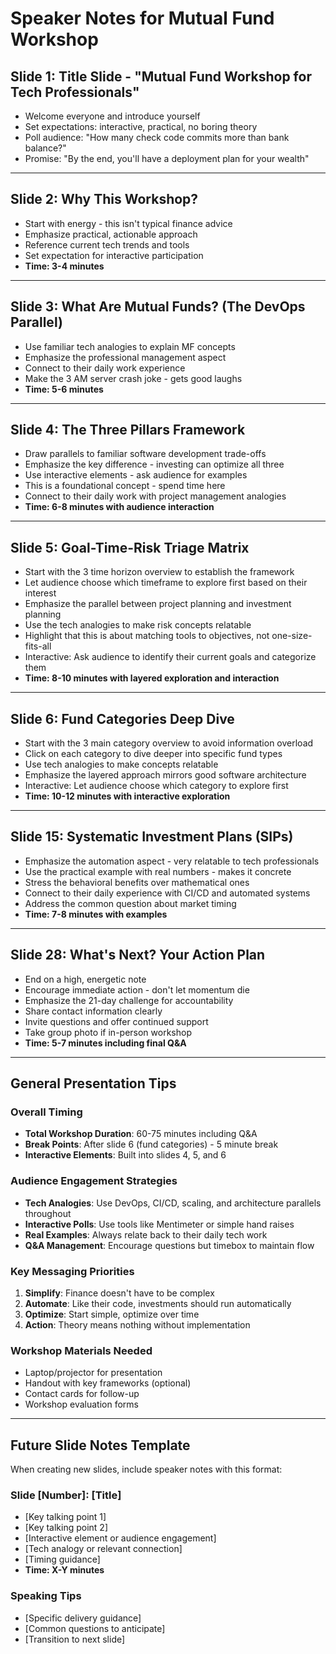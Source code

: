 # Speaker Notes for Mutual Fund Workshop

## Slide 1: Title Slide - "Mutual Fund Workshop for Tech Professionals"
- Welcome everyone and introduce yourself
- Set expectations: interactive, practical, no boring theory
- Poll audience: "How many check code commits more than bank balance?"
- Promise: "By the end, you'll have a deployment plan for your wealth"

---

## Slide 2: Why This Workshop?
- Start with energy - this isn't typical finance advice
- Emphasize practical, actionable approach
- Reference current tech trends and tools
- Set expectation for interactive participation
- **Time: 3-4 minutes**

---

## Slide 3: What Are Mutual Funds? (The DevOps Parallel)
- Use familiar tech analogies to explain MF concepts
- Emphasize the professional management aspect
- Connect to their daily work experience
- Make the 3 AM server crash joke - gets good laughs
- **Time: 5-6 minutes**

---

## Slide 4: The Three Pillars Framework
- Draw parallels to familiar software development trade-offs
- Emphasize the key difference - investing can optimize all three
- Use interactive elements - ask audience for examples
- This is a foundational concept - spend time here
- Connect to their daily work with project management analogies
- **Time: 6-8 minutes with audience interaction**

---

## Slide 5: Goal-Time-Risk Triage Matrix
- Start with the 3 time horizon overview to establish the framework
- Let audience choose which timeframe to explore first based on their interest
- Emphasize the parallel between project planning and investment planning
- Use the tech analogies to make risk concepts relatable
- Highlight that this is about matching tools to objectives, not one-size-fits-all
- Interactive: Ask audience to identify their current goals and categorize them
- **Time: 8-10 minutes with layered exploration and interaction**

---

## Slide 6: Fund Categories Deep Dive
- Start with the 3 main category overview to avoid information overload
- Click on each category to dive deeper into specific fund types
- Use tech analogies to make concepts relatable
- Emphasize the layered approach mirrors good software architecture
- Interactive: Let audience choose which category to explore first
- **Time: 10-12 minutes with interactive exploration**

---

## Slide 15: Systematic Investment Plans (SIPs)
- Emphasize the automation aspect - very relatable to tech professionals
- Use the practical example with real numbers - makes it concrete
- Stress the behavioral benefits over mathematical ones
- Connect to their daily experience with CI/CD and automated systems
- Address the common question about market timing
- **Time: 7-8 minutes with examples**

---

## Slide 28: What's Next? Your Action Plan
- End on a high, energetic note
- Encourage immediate action - don't let momentum die
- Emphasize the 21-day challenge for accountability
- Share contact information clearly
- Invite questions and offer continued support
- Take group photo if in-person workshop
- **Time: 5-7 minutes including final Q&A**

---

## General Presentation Tips

### Overall Timing
- **Total Workshop Duration**: 60-75 minutes including Q&A
- **Break Points**: After slide 6 (fund categories) - 5 minute break
- **Interactive Elements**: Built into slides 4, 5, and 6

### Audience Engagement Strategies
- **Tech Analogies**: Use DevOps, CI/CD, scaling, and architecture parallels throughout
- **Interactive Polls**: Use tools like Mentimeter or simple hand raises
- **Real Examples**: Always relate back to their daily tech work
- **Q&A Management**: Encourage questions but timebox to maintain flow

### Key Messaging Priorities
1. **Simplify**: Finance doesn't have to be complex
2. **Automate**: Like their code, investments should run automatically
3. **Optimize**: Start simple, optimize over time
4. **Action**: Theory means nothing without implementation

### Workshop Materials Needed
- Laptop/projector for presentation
- Handout with key frameworks (optional)
- Contact cards for follow-up
- Workshop evaluation forms

---

## Future Slide Notes Template

When creating new slides, include speaker notes with this format:

### Slide [Number]: [Title]
- [Key talking point 1]
- [Key talking point 2]
- [Interactive element or audience engagement]
- [Tech analogy or relevant connection]
- [Timing guidance]
- **Time: X-Y minutes**

### Speaking Tips
- [Specific delivery guidance]
- [Common questions to anticipate]
- [Transition to next slide]
